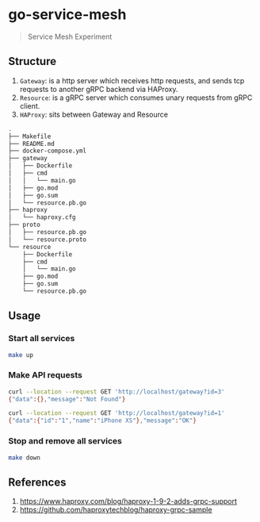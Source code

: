 # go-service-mesh

> Service Mesh Experiment

## Structure

1. `Gateway`: is a http server which receives http requests, and sends tcp requests to another gRPC backend via HAProxy.
2. `Resource`: is a gRPC server which consumes unary requests from gRPC client.
3. `HAProxy`: sits between Gateway and Resource

```bash
.
├── Makefile
├── README.md
├── docker-compose.yml
├── gateway
│   ├── Dockerfile
│   ├── cmd
│   │   └── main.go
│   ├── go.mod
│   ├── go.sum
│   └── resource.pb.go
├── haproxy
│   └── haproxy.cfg
├── proto
│   ├── resource.pb.go
│   └── resource.proto
└── resource
    ├── Dockerfile
    ├── cmd
    │   └── main.go
    ├── go.mod
    ├── go.sum
    └── resource.pb.go
```

## Usage

### Start all services

```bash
make up
```

### Make API requests

```bash
curl --location --request GET 'http://localhost/gateway?id=3'
{"data":{},"message":"Not Found"}

curl --location --request GET 'http://localhost/gateway?id=1'
{"data":{"id":"1","name":"iPhone XS"},"message":"OK"}
```

### Stop and remove all services

```bash
make down
```

## References

1. <https://www.haproxy.com/blog/haproxy-1-9-2-adds-grpc-support>
2. <https://github.com/haproxytechblog/haproxy-grpc-sample>